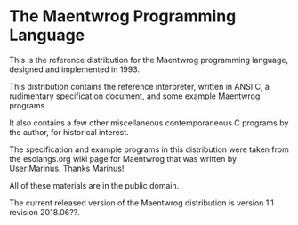 The Maentwrog Programming Language
==================================

This is the reference distribution for the Maentwrog programming language,
designed and implemented in 1993.

This distribution contains the reference interpreter, written in ANSI C, a
rudimentary specification document, and some example Maentwrog programs.

It also contains a few other miscellaneous contemporaneous C programs by
the author, for historical interest.

The specification and example programs in this distribution were
taken from the esolangs.org wiki page for Maentwrog that was written by
User:Marinus.  Thanks Marinus!

All of these materials are in the public domain.

The current released version of the Maentwrog distribution is
version 1.1 revision 2018.06??.
